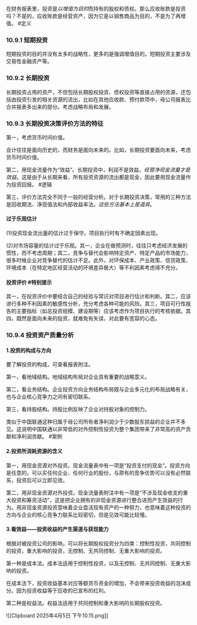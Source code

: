 在财务报表里，投资是*以增值为目的*而持有的股权和债权。那么应收账款是投资吗？不是的，应收账款是经营资产，因为它是以销售商品为目的，不是为了再增值。 #定义 

### 10.9.1 短期投资

短期投资的目的并没有太多的战略性，更多的是强调增值目的。短期投资主要涉及交易性金融资产等。

### 10.9.2 长期投资

长期投资占用的资产，不但包括长期股权投资、债权投资等直接占用的资源，还包括由投资引发的相关资源的流出，比如在其他应收款、预付款项中，母公司报表比合并报表多出来的部分。考虑战略布局和发展。

### 10.9.3 长期投资决策评价方法的特征

第一，考虑货币时间价值。

会计往往是面向历史的，而财务是面向未来的。比如，长期投资要面向未来，考虑货币时间价值。

第二，用现金流量作为“效益”。长期投资中，利润不是效益，*经营净现金流量才是效益*。这是由于从长期来看，所有投资资源的流出都是现金，因此要用现金流量作为投资回报。 #逻辑 

第三，评价方法完全不同于一般的经营分析。对于长期投资决策，常用的三种方法是回收期法、净现值法和内部收益率法。*这些方法基本上是道具*。

#### 过于乐观估计

(1)投资现金流出量的估计过于保守。项目执行时有不确定因素出现。

(2)对市场容量的估计过于乐观。其一，企业在做预测时，往往只考虑经济发展的惯性，而不考虑周期；其二，竞争与替代会影响特定资产、特定产品的市场能力，很多时候企业对竞争替代的估计不足。此外，对环保成本、产业政策、信贷政策、环境成本（在特定地区经营活动的环境差异极大）等不利因素考虑得不充分。

#### 投资评价 #特别提示 
其一，在投资评价中要结合自己的经验与常识对项目进行估计和判断。其二，应该进行多种不利因素的敏感性分析，充分考虑各种可能的风险。其三，项目可行性报告的主要指标（如总投资规模、建设期等）应该考虑作为项目执行的考核依据。其四，既然是面向未来的投资，就难免有失误，对此要有宽容的心态。

### 10.9.4 投资资产质量分析

#### 1.投资的构成与方向

要了解投资的构成，可查看报表附注。

第一，看地域结构。地域结构布局对企业具有重要的战略意义。

第二，看业务结构。企业投资方向业务结构布局既与企业多元化的布局战略有关，也与企业核心竞争力之间有密切联系。

第三，看持股结构。持股比例反映了企业对持股对象的控制力。

类似于中国联通这种归属于母公司所有者净利润少于少数股东损益的企业并不多见。这说明中国联通以非常低的对外控制性投资为整个集团带来了非常高的资产贡献和净利润贡献。 #案例 

#### 2.投资所消耗资源的含义

第一，用现金资源对外投资。现金流量表中有一项是“投资支付的现金”。投资方向是任意的，可以买任何企业、任何行业的股份，与原有的竞争优势可以没有必然联系，投资后可以立即见效。

第二，用非现金资源对外投资。现金流量表附注中有一项是“不涉及现金收支的重大投资和筹资活动”，这是把企业拥有的非现金资源进行整合进而产生效益的行为。用非现金资源投资意味着企业盘活现有资产的一种努力，也意味着这种投资的方向与企业的核心竞争力联系比较密切，但是见效可能比较慢。


#### 3.看效益——投资收益的产生渠道与获现能力

根据对被投资公司的影响，可以将长期股权投资分为四类：控制性投资，共同控制的投资，重大影响的投资，无控制、无共同控制、无重大影响的投资。

第一种是成本法。成本法适用于控制性投资，以及无控制、无共同控制、无重大影响的投资。

在成本法下，投资收益基本对应等额货币资金的增加，不会带来投资收益的泡沫成分。因为投资收益等于应收的已宣布的红利。

第二种是权益法。权益法适用于共同控制和重大影响的长期股权投资。

![[Clipboard 2025年4月5日 下午10.15.png]]